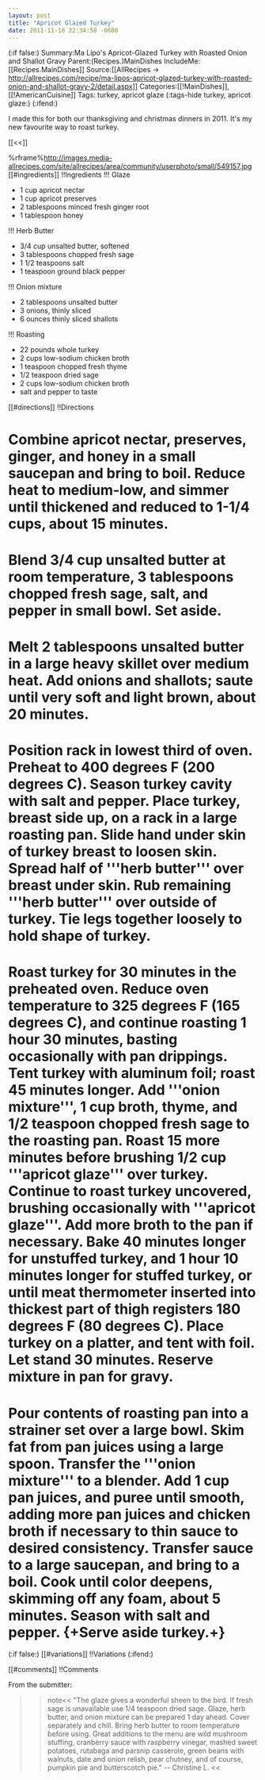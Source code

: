 ```yaml
---
layout: post
title: "Apricot Glazed Turkey"
date: 2011-11-16 22:34:58 -0600
---
```

(:if false:)
Summary:Ma Lipo's Apricot-Glazed Turkey with Roasted Onion and Shallot Gravy
Parent:(Recipes.)MainDishes
IncludeMe:[[Recipes.MainDishes]]
Source:[[AllRecipes -> http://allrecipes.com/recipe/ma-lipos-apricot-glazed-turkey-with-roasted-onion-and-shallot-gravy-2/detail.aspx]]
Categories:[[!MainDishes]], [[!AmericanCuisine]]
Tags: turkey, apricot glaze
(:tags-hide turkey, apricot glaze:)
(:ifend:)

I made this for both our thanksgiving and christmas dinners in 2011. It's my new favourite way to roast turkey.

[[<<]]

%rframe%http://images.media-allrecipes.com/site/allrecipes/area/community/userphoto/small/549157.jpg
[[#ingredients]]
!!Ingredients
!!! Glaze
* 1 cup apricot nectar
* 1 cup apricot preserves
* 2 tablespoons minced fresh ginger root
* 1 tablespoon honey

!!! Herb Butter
* 3/4 cup unsalted butter, softened
* 3 tablespoons chopped fresh sage
* 1 1/2 teaspoons salt
* 1 teaspoon ground black pepper

!!! Onion mixture
* 2 tablespoons unsalted butter
* 3 onions, thinly sliced
* 6 ounces thinly sliced shallots

!!! Roasting
* 22 pounds whole turkey
* 2 cups low-sodium chicken broth
* 1 teaspoon chopped fresh thyme
* 1/2 teaspoon dried sage
* 2 cups low-sodium chicken broth
* salt and pepper to taste


[[#directions]]
!!Directions
# Combine apricot nectar, preserves, ginger, and honey in a small saucepan and bring to boil. Reduce heat to medium-low, and simmer until thickened and reduced to 1-1/4 cups, about 15 minutes.

# Blend 3/4 cup unsalted butter at room temperature, 3 tablespoons chopped fresh sage, salt, and pepper in small bowl. Set aside.

# Melt 2 tablespoons unsalted butter in a large heavy skillet over medium heat. Add onions and shallots; saute until very soft and light brown, about 20 minutes.

# Position rack in lowest third of oven. Preheat to 400 degrees F (200 degrees C). Season turkey cavity with salt and pepper. Place turkey, breast side up, on a rack in a large roasting pan. Slide hand under skin of turkey breast to loosen skin. Spread half of '''herb butter''' over breast under skin. Rub remaining '''herb butter''' over outside of turkey. Tie legs together loosely to hold shape of turkey.

# Roast turkey for 30 minutes in the preheated oven. Reduce oven temperature to 325 degrees F (165 degrees C), and continue roasting 1 hour 30 minutes, basting occasionally with pan drippings. Tent turkey with aluminum foil; roast 45 minutes longer. Add '''onion mixture''', 1 cup broth, thyme, and 1/2 teaspoon chopped fresh sage to the roasting pan. Roast 15 more minutes before brushing 1/2 cup '''apricot glaze''' over turkey. Continue to roast turkey uncovered, brushing occasionally with '''apricot glaze'''. Add more broth to the pan if necessary. Bake 40 minutes longer for unstuffed turkey, and 1 hour 10 minutes longer for stuffed turkey, or until meat thermometer inserted into thickest part of thigh registers 180 degrees F (80 degrees C). Place turkey on a platter, and tent with foil. Let stand 30 minutes. Reserve mixture in pan for gravy.


# Pour contents of roasting pan into a strainer set over a large bowl. Skim fat from pan juices using a large spoon. Transfer the '''onion mixture''' to a blender. Add 1 cup pan juices, and puree until smooth, adding more pan juices and chicken broth if necessary to thin sauce to desired consistency. Transfer sauce to a large saucepan, and bring to a boil. Cook until color deepens, skimming off any foam, about 5 minutes. Season with salt and pepper. {+Serve aside turkey.+}

(:if false:)
[[#variations]]
!!Variations
(:ifend:)

[[#comments]]
!!Comments

From the submitter:

>>note<<
"The glaze gives a wonderful sheen to the bird. If fresh sage is
unavailable use 1/4 teaspoon dried sage. Glaze, herb butter, and onion
mixture can be prepared 1 day ahead. Cover separately and chill. Bring
herb butter to room temperature before using. Great additions to the
menu are wild mushroom stuffing, cranberry sauce with raspberry
vinegar, mashed sweet potatoes, rutabaga and parsnip casserole, green
beans with walnuts, date and onion relish, pear chutney, and of
course, pumpkin pie and butterscotch pie." -- Christine L. 
>><<


